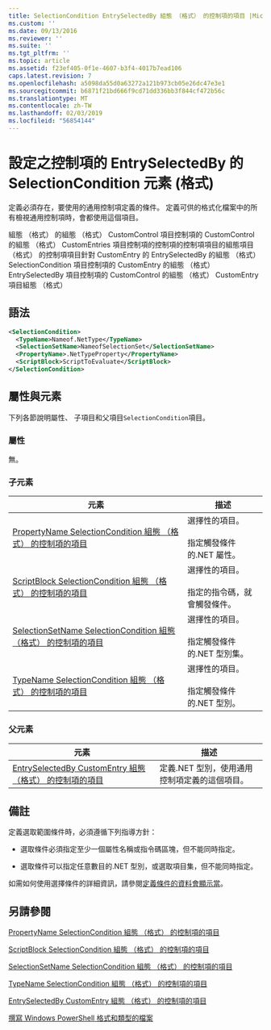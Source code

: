```yaml
---
title: SelectionCondition EntrySelectedBy 組態 （格式） 的控制項的項目 |Microsoft Docs
ms.custom: ''
ms.date: 09/13/2016
ms.reviewer: ''
ms.suite: ''
ms.tgt_pltfrm: ''
ms.topic: article
ms.assetid: f23ef405-0f1e-4607-b3f4-4017b7ead106
caps.latest.revision: 7
ms.openlocfilehash: a5098da55d0a63272a121b973cb05e26dc47e3e1
ms.sourcegitcommit: b6871f21bd666f9cd71dd336bb3f844cf472b56c
ms.translationtype: MT
ms.contentlocale: zh-TW
ms.lasthandoff: 02/03/2019
ms.locfileid: "56854144"
---
```

# <a name="selectioncondition-element-for-entryselectedby-for-controls-for-configuration-format"></a>設定之控制項的 EntrySelectedBy 的 SelectionCondition 元素 (格式)

定義必須存在，要使用的通用控制項定義的條件。 定義可供的格式化檔案中的所有檢視通用控制項時，會都使用這個項目。

組態 （格式） 的組態 （格式） CustomControl 項目控制項的 CustomControl 的組態 （格式） CustomEntries 項目控制項的控制項的控制項項目的組態項目 （格式） 的控制項項目針對 CustomEntry 的 EntrySelectedBy 的組態 （格式） SelectionCondition 項目控制項的 CustomEntry 的組態 （格式） EntrySelectedBy 項目控制項的 CustomControl 的組態 （格式） CustomEntry 項目組態 （格式）

## <a name="syntax"></a>語法

```xml
<SelectionCondition>
  <TypeName>Nameof.NetType</TypeName>
  <SelectionSetName>NameofSelectionSet</SelectionSetName>
  <PropertyName>.NetTypeProperty</PropertyName>
  <ScriptBlock>ScriptToEvaluate</ScriptBlock>
</SelectionCondition>
```

## <a name="attributes-and-elements"></a>屬性與元素

下列各節說明屬性、 子項目和父項目`SelectionCondition`項目。

### <a name="attributes"></a>屬性

無。

### <a name="child-elements"></a>子元素

|元素|描述|
|-------------|-----------------|
|[PropertyName SelectionCondition 組態 （格式） 的控制項的項目](./propertyname-element-for-selectioncondition-for-controls-for-configuration-format.md)|選擇性的項目。<br /><br /> 指定觸發條件的.NET 屬性。|
|[ScriptBlock SelectionCondition 組態 （格式） 的控制項的項目](./scriptblock-element-for-selectioncondition-for-controls-for-configuration-format.md)|選擇性的項目。<br /><br /> 指定的指令碼，就會觸發條件。|
|[SelectionSetName SelectionCondition 組態 （格式） 的控制項的項目](./selectionsetname-element-for-selectioncondition-for-controls-for-configuration-format.md)|選擇性的項目。<br /><br /> 指定觸發條件的.NET 型別集。|
|[TypeName SelectionCondition 組態 （格式） 的控制項的項目](./typename-element-for-selectioncondition-for-controls-for-configuration-format.md)|選擇性的項目。<br /><br /> 指定觸發條件的.NET 型別。|

### <a name="parent-elements"></a>父元素

|元素|描述|
|-------------|-----------------|
|[EntrySelectedBy CustomEntry 組態 （格式） 的控制項的項目](./entryselectedby-element-for-customentry-for-controls-for-configuration-format.md)|定義.NET 型別，使用通用控制項定義的這個項目。|

## <a name="remarks"></a>備註

定義選取範圍條件時，必須遵循下列指導方針：

- 選取條件必須指定至少一個屬性名稱或指令碼區塊，但不能同時指定。

- 選取條件可以指定任意數目的.NET 型別，或選取項目集，但不能同時指定。

如需如何使用選擇條件的詳細資訊，請參閱[定義條件的資料會顯示當](./defining-conditions-for-displaying-data.md)。

## <a name="see-also"></a>另請參閱

[PropertyName SelectionCondition 組態 （格式） 的控制項的項目](./propertyname-element-for-selectioncondition-for-controls-for-configuration-format.md)

[ScriptBlock SelectionCondition 組態 （格式） 的控制項的項目](./scriptblock-element-for-selectioncondition-for-controls-for-configuration-format.md)

[SelectionSetName SelectionCondition 組態 （格式） 的控制項的項目](./selectionsetname-element-for-selectioncondition-for-controls-for-configuration-format.md)

[TypeName SelectionCondition 組態 （格式） 的控制項的項目](./typename-element-for-selectioncondition-for-controls-for-configuration-format.md)

[EntrySelectedBy CustomEntry 組態 （格式） 的控制項的項目](./entryselectedby-element-for-customentry-for-controls-for-configuration-format.md)

[撰寫 Windows PowerShell 格式和類型的檔案](./writing-a-powershell-formatting-file.md)
